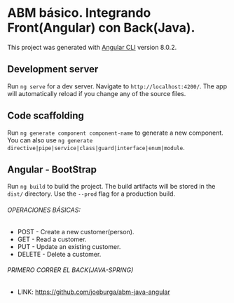 # ABM básico. Integrando Front(Angular) con Back(Java). 


This project was generated with [Angular CLI](https://github.com/angular/angular-cli) version 8.0.2.

## Development server

Run `ng serve` for a dev server. Navigate to `http://localhost:4200/`. The app will automatically reload if you change any of the source files.

## Code scaffolding

Run `ng generate component component-name` to generate a new component. You can also use `ng generate directive|pipe|service|class|guard|interface|enum|module`.

## Angular - BootStrap

Run `ng build` to build the project. The build artifacts will be stored in the `dist/` directory. Use the `--prod` flag for a production build.

###### OPERACIONES BÁSICAS: 

* POST - Create a new customer(person).
* GET - Read a customer.
* PUT - Update an existing customer.
* DELETE - Delete a customer.



###### PRIMERO CORRER EL BACK(JAVA-SPRING)
* LINK: https://github.com/joeburga/abm-java-angular
